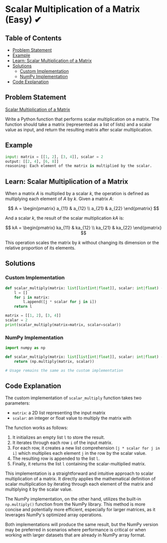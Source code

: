 # Scalar Multiplication of a Matrix (Easy) ✔

## Table of Contents

- [Problem Statement](#problem-statement)
- [Example](#example)
- [Learn: Scalar Multiplication of a Matrix](#learn-scalar-multiplication-of-a-matrix)
- [Solutions](#solutions)
  - [Custom Implementation](#custom-implementation)
  - [NumPy Implementation](#numpy-implementation)
- [Code Explanation](#code-explanation)

## Problem Statement

[Scalar Multiplication of a Matrix](https://www.deep-ml.com/problem/Scalar%20Multiplication%20of%20a%20Matrix)

Write a Python function that performs scalar multiplication on a matrix. The function should take a matrix (represented as a list of lists) and a scalar value as input, and return the resulting matrix after scalar multiplication.

## Example

```python
input: matrix = [[1, 2], [3, 4]], scalar = 2
output: [[2, 4], [6, 8]]
reasoning: Each element of the matrix is multiplied by the scalar.
```

## Learn: Scalar Multiplication of a Matrix

When a matrix $A$ is multiplied by a scalar $k$, the operation is defined as multiplying each element of $A$ by $k$. Given a matrix $A$:

$$
A = \begin{pmatrix} 
a_{11} & a_{12} \\ 
a_{21} & a_{22} 
\end{pmatrix}
$$

And a scalar $k$, the result of the scalar multiplication $kA$ is:

$$
kA = \begin{pmatrix} 
ka_{11} & ka_{12} \\ 
ka_{21} & ka_{22} 
\end{pmatrix}
$$

This operation scales the matrix by $k$ without changing its dimension or the relative proportion of its elements.

## Solutions

### Custom Implementation

```python
def scalar_multiply(matrix: list[list[int|float]], scalar: int|float) -> list[list[int|float]]:
    l = []
    for i in matrix:
        l.append([j * scalar for j in i])
    return l

matrix = [[1, 2], [3, 4]]
scalar = 2
print(scalar_multiply(matrix=matrix, scalar=scalar))
```

### NumPy Implementation

```python
import numpy as np

def scalar_multiply(matrix: list[list[int|float]], scalar: int|float) -> list[list[int|float]]:
    return (np.multiply(matrix, scalar))

# Usage remains the same as the custom implementation
```

## Code Explanation

The custom implementation of `scalar_multiply` function takes two parameters:

- `matrix`: a 2D list representing the input matrix
- `scalar`: an integer or float value to multiply the matrix with

The function works as follows:

1. It initializes an empty list `l` to store the result.
2. It iterates through each row `i` of the input matrix.
3. For each row, it creates a new list comprehension `[j * scalar for j in i]` which multiplies each element `j` in the row by the scalar value.
4. The resulting row is appended to the list `l`.
5. Finally, it returns the list `l` containing the scalar-multiplied matrix.

This implementation is a straightforward and intuitive approach to scalar multiplication of a matrix. It directly applies the mathematical definition of scalar multiplication by iterating through each element of the matrix and multiplying it by the scalar value.

The NumPy implementation, on the other hand, utilizes the built-in `np.multiply()` function from the NumPy library. This method is more concise and potentially more efficient, especially for larger matrices, as it leverages NumPy's optimized array operations.

Both implementations will produce the same result, but the NumPy version may be preferred in scenarios where performance is critical or when working with larger datasets that are already in NumPy array format.
